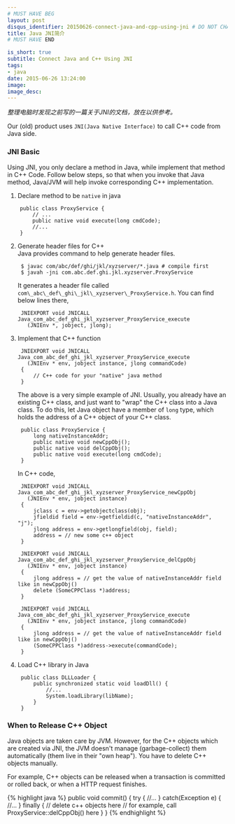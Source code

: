 ```yaml
---
# MUST HAVE BEG
layout: post
disqus_identifier: 20150626-connect-java-and-cpp-using-jni # DO NOT CHANGE THE VALUE ONCE SET
title: Java JNI简介
# MUST HAVE END

is_short: true
subtitle: Connect Java and C++ Using JNI
tags: 
- java
date: 2015-06-26 13:24:00
image: 
image_desc: 
---
```


*整理电脑时发现之前写的一篇关于JNI的文档，放在以供参考。*

Our (old) product uses `JNI(Java Native Interface)` to call C++ code from Java side.

### JNI Basic
Using JNI, you only declare a method in Java, while implement that method in C++
Code. Follow below steps, so that when you invoke that Java method, Java/JVM will
help invoke corresponding C++ implementation.

1. Declare method to be `native` in java
<!-- there is issue to { % highlight java % } use inside list,
see here https://github.com/jekyll/jekyll/issues/588 -->

	    public class ProxyService {
	        // ...
	        public native void execute(long cmdCode);
	        //...
	    }


2. Generate header files for C++      
Java provides command to help generate header files.

        $ javac com/abc/def/ghi/jkl/xyzserver/*.java # compile first  
        $ javah -jni com.abc.def.ghi.jkl.xyzserver.ProxyService 
    
    It generates a header file called `com\_abc\_def\_ghi\_jkl\_xyzserver\_ProxyService.h`.
    You can find below lines there,

	    JNIEXPORT void JNICALL Java_com_abc_def_ghi_jkl_xyzserver_ProxyService_execute
	      (JNIEnv *, jobject, jlong);

3. Implement that C++ function

	    JNIEXPORT void JNICALL Java_com_abc_def_ghi_jkl_xyzserver_ProxyService_execute
	      (JNIEnv * env, jobject instance, jlong commandCode)
	    {
	        // C++ code for your "native" java method
	    }

    The above is a very simple example of JNI. Usually, you already have an existing C++ class,
    and just want to "wrap" the C++ class into a Java class. To do this, let Java object have a
    member of `long` type, which holds the address of a C++ object of your C++ class.

	    public class ProxyService {
	        long nativeInstanceAddr;
	        public native void newCppObj();
	        public native void delCppObj();
	        public native void execute(long cmdCode);
	    }

    In C++ code,

	    JNIEXPORT void JNICALL Java_com_abc_def_ghi_jkl_xyzserver_ProxyService_newCppObj
	      (JNIEnv * env, jobject instance)
	    {
	        jclass c = env->getobjectclass(obj);
	        jfieldid field = env->getfieldid(c, "nativeInstanceAddr", "j");
	        jlong address = env->getlongfield(obj, field);
	        address = // new some c++ object
	    }

	    JNIEXPORT void JNICALL Java_com_abc_def_ghi_jkl_xyzserver_ProxyService_delCppObj
	      (JNIEnv * env, jobject instance)
	    {
	        jlong address = // get the value of nativeInstanceAddr field like in newCppObj()
	        delete (SomeCPPClass *)address;
	    }

	    JNIEXPORT void JNICALL Java_com_abc_def_ghi_jkl_xyzserver_ProxyService_execute
	      (JNIEnv * env, jobject instance, jlong commandCode)
	    {
	        jlong address = // get the value of nativeInstanceAddr field like in newCppObj()
	        (SomeCPPClass *)address->execute(commandCode);
	    }

4. Load C++ library in Java     

	    public class DLLLoader {
	        public synchronized static void loadDll() {
	            //...
	            System.loadLibrary(libName);
	        }
	    }

### When to Release C++ Object
Java objects are taken care by JVM. However, for the C++ objects which are created via JNI,
the JVM doesn't manage (garbage-collect) them automatically (them live in their "own heap").
You have to delete C++ objects manually.

For example, C++ objects can be released when a transaction is committed or rolled back,
or when a HTTP request finishes.

{% highlight java %}
public void commit() {
    try
    {
        //...
    }
    catch(Exception e)
    {
        //...
    }
    finally
    {
        // delete c++ objects here
        // for example, call ProxyService::delCppObj() here
    }
}
{% endhighlight %}

<!-- 

consider creating a base class for 'native java class'
	public abstract class NativeClass implements Releaseable {
		long cppObjAddr;
		//...
	}

	public interface Releaseable {
		public void release();
		public boolean isReleased(); 
        //...
	}

consider creating macros in c++ code
you may find yourself write too many following code
			jclass c = env->getobjectclass(obj);
			jfieldid field = env->getfieldid(c, "nativeInstanceAddr", "j");
			jlong address = env->getlongfield(obj, field);
you can consider create some macros for this kind of code. macro is a little
efficient than function

-->
 